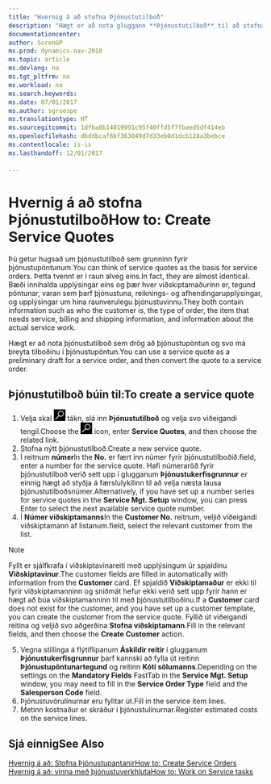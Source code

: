 ```yaml
---
title: "Hvernig á að stofna Þjónustutilboð"
description: "Hægt er að nota gluggann **Þjónustutilboð** til að stofna skjöl þar sem hægt er að færa inn upplýsingar um þjónustu, s.s. viðgerðir og viðhald, á þjónustuvörum að beiðni viðskiptamanns. Hægt er að nota þjónustutilboð sem drög að þjónustupöntun og svo má breyta tilboðinu í þjónustupöntun."
documentationcenter: 
author: SorenGP
ms.prod: dynamics-nav-2018
ms.topic: article
ms.devlang: na
ms.tgt_pltfrm: na
ms.workload: na
ms.search.keywords: 
ms.date: 07/01/2017
ms.author: sgroespe
ms.translationtype: HT
ms.sourcegitcommit: 1dfba8b14019991c95f40ffd5f7fbaed5df414eb
ms.openlocfilehash: dbddbcaf6bf363049d7d33eb0d1dcb128a3bebce
ms.contentlocale: is-is
ms.lasthandoff: 12/01/2017

---
```

# <a name="how-to-create-service-quotes"></a><span data-ttu-id="3cb7d-104">Hvernig á að stofna Þjónustutilboð</span><span class="sxs-lookup"><span data-stu-id="3cb7d-104">How to: Create Service Quotes</span></span>
<span data-ttu-id="3cb7d-105">Þú getur hugsað um þjónustutilboð sem grunninn fyrir þjónustupöntunum.</span><span class="sxs-lookup"><span data-stu-id="3cb7d-105">You can think of service quotes as the basis for service orders.</span></span> <span data-ttu-id="3cb7d-106">Þetta tvennt er í raun alveg eins.</span><span class="sxs-lookup"><span data-stu-id="3cb7d-106">In fact, they are almost identical.</span></span> <span data-ttu-id="3cb7d-107">Bæði innihalda upplýsingar eins og þær hver viðskiptamaðurinn er, tegund pöntunar, varan sem þarf þjónustuna, reiknings- og afhendingarupplýsingar, og upplýsingar um hina raunverulegu þjónustuvinnu.</span><span class="sxs-lookup"><span data-stu-id="3cb7d-107">They both contain information such as who the customer is, the type of order, the item that needs service, billing and shipping information, and information about the actual service work.</span></span>
 
<span data-ttu-id="3cb7d-108">Hægt er að nota þjónustutilboð sem drög að þjónustupöntun og svo má breyta tilboðinu í þjónustupöntun.</span><span class="sxs-lookup"><span data-stu-id="3cb7d-108">You can use a service quote as a preliminary draft for a service order, and then convert the quote to a service order.</span></span>  
  
## <a name="to-create-a-service-quote"></a><span data-ttu-id="3cb7d-109">Þjónustutilboð búin til:</span><span class="sxs-lookup"><span data-stu-id="3cb7d-109">To create a service quote</span></span>  
1. <span data-ttu-id="3cb7d-110">Velja skal ![Leit að síðu eða skýrslu](media/ui-search/search_small.png "Leit að síðu eða skýrslu táknið") tákn, slá inn **Þjónustutilboð** og velja svo viðeigandi tengil.</span><span class="sxs-lookup"><span data-stu-id="3cb7d-110">Choose the ![Search for Page or Report](media/ui-search/search_small.png "Search for Page or Report icon") icon, enter **Service Quotes**, and then choose the related link.</span></span>  
2. <span data-ttu-id="3cb7d-111">Stofna nýtt þjónustutilboð.</span><span class="sxs-lookup"><span data-stu-id="3cb7d-111">Create a new service quote.</span></span>  
3. <span data-ttu-id="3cb7d-112">Í reitnum **númer**</span><span class="sxs-lookup"><span data-stu-id="3cb7d-112">In the **No.**</span></span> <span data-ttu-id="3cb7d-113">er fært inn númer fyrir þjónustutilboðið.</span><span class="sxs-lookup"><span data-stu-id="3cb7d-113">field, enter a number for the service quote.</span></span> <span data-ttu-id="3cb7d-114">Hafi númeraröð fyrir þjónustutilboð verið sett upp í glugganum **Þjónustukerfisgrunnur** er einnig hægt að styðja á færslulykilinn til að velja næsta lausa þjónustutilboðsnúmer.</span><span class="sxs-lookup"><span data-stu-id="3cb7d-114">Alternatively, if you have set up a number series for service quotes in the **Service Mgt. Setup** window, you can press Enter to select the next available service quote number.</span></span>  
4. <span data-ttu-id="3cb7d-115">Í **Númer viðskiptamanns**</span><span class="sxs-lookup"><span data-stu-id="3cb7d-115">In the **Customer No.**</span></span>  <span data-ttu-id="3cb7d-116">reitnum, veljið viðeigandi viðskiptamann af listanum.</span><span class="sxs-lookup"><span data-stu-id="3cb7d-116">field, select the relevant customer from the list.</span></span>  

  > [!Note]  
  >  <span data-ttu-id="3cb7d-117">Fyllt er sjálfkrafa í viðskiptavinareiti með upplýsingum úr spjaldinu **Viðskiptavinur**.</span><span class="sxs-lookup"><span data-stu-id="3cb7d-117">The customer fields are filled in automatically with information from the **Customer** card.</span></span> <span data-ttu-id="3cb7d-118">Ef spjaldið **Viðskiptamaður** er ekki til fyrir viðskiptamanninn og sniðmát hefur ekki verið sett upp fyrir hann er hægt að búa viðskiptamanninn til með þjónustutilboðinu.</span><span class="sxs-lookup"><span data-stu-id="3cb7d-118">If a **Customer** card does not exist for the customer, and you have set up a customer template, you can create the customer from the service quote.</span></span> <span data-ttu-id="3cb7d-119">Fyllið út viðeigandi reitina og veljið svo aðgerðina **Stofna viðskiptamann**.</span><span class="sxs-lookup"><span data-stu-id="3cb7d-119">Fill in the relevant fields, and then choose the **Create Customer** action.</span></span>  
  
5. <span data-ttu-id="3cb7d-120">Vegna stillinga á flýtiflipanum **Áskildir reitir** í glugganum **Þjónustukerfisgrunnur** þarf kannski að fylla út reitinn **Þjónustupöntunartegund** og reitinn **Kóti sölumanns**.</span><span class="sxs-lookup"><span data-stu-id="3cb7d-120">Depending on the settings on the **Mandatory Fields** FastTab in the **Service Mgt. Setup** window, you may need to fill in the **Service Order Type** field and the **Salesperson Code** field.</span></span>  
6. <span data-ttu-id="3cb7d-121">Þjónustuvörulínurnar eru fylltar út.</span><span class="sxs-lookup"><span data-stu-id="3cb7d-121">Fill in the service item lines.</span></span>  
7. <span data-ttu-id="3cb7d-122">Metinn kostnaður er skráður í þjónustulínurnar.</span><span class="sxs-lookup"><span data-stu-id="3cb7d-122">Register estimated costs on the service lines.</span></span>  
  
## <a name="see-also"></a><span data-ttu-id="3cb7d-123">Sjá einnig</span><span class="sxs-lookup"><span data-stu-id="3cb7d-123">See Also</span></span>  
[<span data-ttu-id="3cb7d-124">Hvernig á að: Stofna Þjónustupantanir</span><span class="sxs-lookup"><span data-stu-id="3cb7d-124">How to: Create Service Orders</span></span>](service-how-to-create-service-orders.md)  
[<span data-ttu-id="3cb7d-125">Hvernig á að: vinna með þjónustuverkhluta</span><span class="sxs-lookup"><span data-stu-id="3cb7d-125">How to: Work on Service tasks</span></span>](service-how-to-work-on-service-tasks.md)  

 
